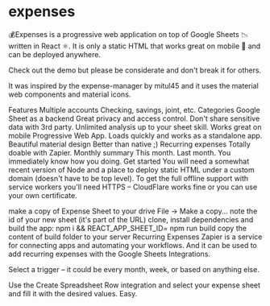 # expenses
💰Expenses is a progressive web application on top of Google Sheets 📉 written in React ⚛️. It is only a static HTML that works great on mobile 📱 and can be deployed anywhere.

Check out the demo but please be considerate and don't break it for others.

It was inspired by the expense-manager by mitul45 and it uses the material web components and material icons.

Features
Multiple accounts
Checking, savings, joint, etc.
Categories
Google Sheet as a backend
Great privacy and access control.
Don't share sensitive data with 3rd party.
Unlimited analysis up to your sheet skill.
Works great on mobile
Progressive Web App. Loads quickly and works as a standalone app.
Beautiful material design
Better than native ;)
Recurring expenses
Totally doable with Zapier.
Monthly summary
This month. Last month. You immediately know how you doing.
Get started
You will need a somewhat recent version of Node and a place to deploy static HTML under a custom domain (doesn't have to be top level). To get the full offline support with service workers you'll need HTTPS – CloudFlare works fine or you can use your own certificate.

make a copy of Expense Sheet to your drive File -> Make a copy...
note the id of your new sheet (it's part of the URL)
clone, install dependencies and build the app:
npm i && REACT_APP_SHEET_ID=<replace with your sheet id> npm run build
copy the content of build folder to your server
Recurring Expenses
Zapier is a service for connecting apps and automating your workflows. And it can be used to add recurring expenses with the Google Sheets Integrations.

Select a trigger – it could be every month, week, or based on anything else.

Use the Create Spreadsheet Row integration and select your expense sheet and fill it with the desired values. Easy.


